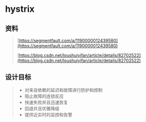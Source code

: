# hystrix

## 资料

> [https://segmentfault.com/a/1190000012439580](https://segmentfault.com/a/1190000012439580)
>
> [https://blog.csdn.net/loushuiyifan/article/details/82702522](https://blog.csdn.net/loushuiyifan/article/details/82702522)

## 设计目标

> * 对来自依赖的延迟和故障进行防护和控制
> * 阻止故障的连锁反应
> * 快速失败并且迅速恢复
> * 回退并且优雅降级
> * 提供近实时的监控和告警



